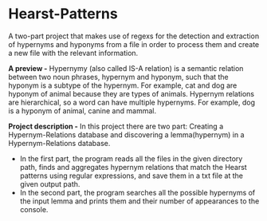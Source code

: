 # Hearst-Patterns
A two-part project that makes use of regexs for the detection and extraction of hypernyms and hyponyms from a file in order to process them and create a new file with the relevant information.

**A preview -** Hypernymy (also called IS-A relation) is a semantic relation between two noun phrases, hypernym and hyponym, such that the hyponym is a subtype of the hypernym. For example, cat and dog are hyponym of animal because they are types of animals. Hypernym relations are hierarchical, so a word can have multiple hypernyms. For example, dog is a hyponym of animal, canine and mammal.

**Project description -** In this project there are two part: Creating a Hypernym-Relations database and discovering a lemma(hypernym) in a Hypernym-Relations database.

- In the first part, the program reads all the files in the given directory path, finds and aggregates hypernym relations that match the Hearst patterns using regular expressions, and save them in a txt file at the given output path.
- In the second part, the program searches all the possible hypernyms of the input lemma and prints them and their number of appearances to the console.
